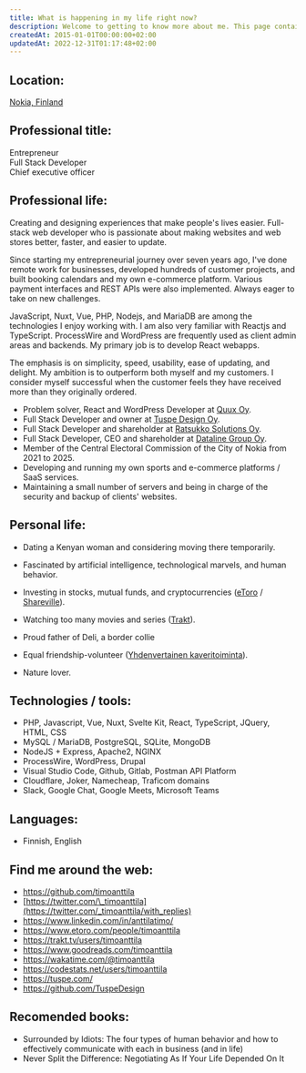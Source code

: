 ```yaml
---
title: What is happening in my life right now?
description: Welcome to getting to know more about me. This page contains a comprehensive list of everything that is currently important to me in my professional and personal life.
createdAt: 2015-01-01T00:00:00+02:00
updatedAt: 2022-12-31T01:17:48+02:00
---
```


## Location:

[Nokia, Finland](https://goo.gl/maps/k437LzVrvYzhUvXV9 'Google Maps')

## Professional title:

Entrepreneur  
Full Stack Developer  
Chief executive officer

## Professional life:

Creating and designing experiences that make people's lives easier. Full-stack web developer who is passionate about making websites and web stores better, faster, and easier to update.

Since starting my entrepreneurial journey over seven years ago, I've done remote work for businesses, developed hundreds of customer projects, and built booking calendars and my own e-commerce platform. Various payment interfaces and REST APIs were also implemented. Always eager to take on new challenges.

JavaScript, Nuxt, Vue, PHP, Nodejs, and MariaDB are among the technologies I enjoy working with. I am also very familiar with Reactjs and TypeScript. ProcessWire and WordPress are frequently used as client admin areas and backends. My primary job is to develop React webapps.

The emphasis is on simplicity, speed, usability, ease of updating, and delight. My ambition is to outperform both myself and my customers. I consider myself successful when the customer feels they have received more than they originally ordered.

- Problem solver, React and WordPress Developer at [Quux Oy](https://quux.fi/).
- Full Stack Developer and owner at [Tuspe Design Oy](https://tuspe.com/).
- Full Stack Developer and shareholder at [Ratsukko Solutions Oy](https://www.ratsukko.com/).
- Full Stack Developer, CEO and shareholder at [Dataline Group Oy](https://www.dataline.fi/).
- Member of the Central Electoral Commission of the City of Nokia from 2021 to 2025.
- Developing and running my own sports and e-commerce platforms / SaaS services.
- Maintaining a small number of servers and being in charge of the security and backup of clients' websites.

## Personal life:

- Dating a Kenyan woman and considering moving there temporarily.
- Fascinated by artificial intelligence, technological marvels, and human behavior.
- Investing in stocks, mutual funds, and cryptocurrencies ([eToro](https://www.etoro.com/people/timoanttila) / [Shareville](https://shareville.fi/jasenet/timo-anttila/portfolios)).
- Watching too many movies and series ([Trakt](https://trakt.tv/users/timoanttila)).
- Proud father of Deli, a border collie
- Equal friendship-volunteer ([Yhdenvertainen kaveritoiminta](https://www.tukiliitto.fi/toiminta/yhdenvertainen-kaveritoiminta/)).

- Nature lover.

## Technologies / tools:

- PHP, Javascript, Vue, Nuxt, Svelte Kit, React, TypeScript, JQuery, HTML, CSS
- MySQL / MariaDB, PostgreSQL, SQLite, MongoDB
- NodeJS + Express, Apache2, NGINX
- ProcessWire, WordPress, Drupal
- Visual Studio Code, Github, Gitlab, Postman API Platform
- Cloudflare, Joker, Namecheap, Traficom domains
- Slack, Google Chat, Google Meets, Microsoft Teams

## Languages:

- Finnish, English

## Find me around the web:

- https://github.com/timoanttila
- [https://twitter.com/\_timoanttila](https://twitter.com/_timoanttila/with_replies)
- https://www.linkedin.com/in/anttilatimo/
- https://www.etoro.com/people/timoanttila
- https://trakt.tv/users/timoanttila
- https://www.goodreads.com/timoanttila
- https://wakatime.com/@timoanttila
- https://codestats.net/users/timoanttila
- https://tuspe.com/
- https://github.com/TuspeDesign

## Recomended books:

- Surrounded by Idiots: The four types of human behavior and how to effectively communicate with each in business (and in life)
- Never Split the Difference: Negotiating As If Your Life Depended On It
